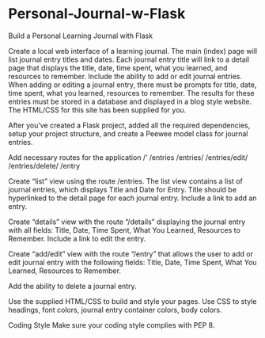 # Personal-Journal-w-Flask
Build a Personal Learning Journal with Flask

Create a local web interface of a learning journal. 
The main (index) page will list journal entry titles and dates. 
Each journal entry title will link to a detail page that displays the title, date, time spent, what you learned, 
and resources to remember. 
Include the ability to add or edit journal entries. 
When adding or editing a journal entry, there must be prompts for title, date, time spent, what you learned, 
resources to remember. 
The results for these entries must be stored in a database and displayed in a blog style website. 
The HTML/CSS for this site has been supplied for you.

After you’ve created a Flask project, added all the required dependencies, 
setup your project structure, and create a Peewee model class for journal entries.

Add necessary routes for the application
/’ /entries /entries/<slug> /entries/edit/<slug> /entries/delete/<slug> /entry

Create “list” view using the route /entries. 
The list view contains a list of journal entries, which displays Title and Date for Entry. 
Title should be hyperlinked to the detail page for each journal entry. Include a link to add an entry.

Create “details” view with the route “/details” displaying the journal entry with all fields: 
Title, Date, Time Spent, What You Learned, Resources to Remember. 
Include a link to edit the entry.

Create “add/edit” view with the route “/entry” that allows the user to add or edit journal entry with the following fields: 
Title, Date, Time Spent, What You Learned, Resources to Remember.

Add the ability to delete a journal entry.

Use the supplied HTML/CSS to build and style your pages.
Use CSS to style headings, font colors, journal entry container colors, body colors.

Coding Style
Make sure your coding style complies with PEP 8.
